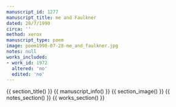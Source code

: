 ```yaml
---
manuscript_id: 1277
manuscript_title: me and Faulkner
dated: 28/7/1990
circa: ''
method: xerox
manuscript_type: poem
image: poem1990-07-28-me_and_faulkner.jpg
notes: null
works_included:
- work_id: 1972
  altered: 'no'
  edited: 'no'
---
```


{{ section_title() }}
{{ manuscript_info() }}
{{ section_image() }}
{{ notes_section() }}
{{ works_section() }}
